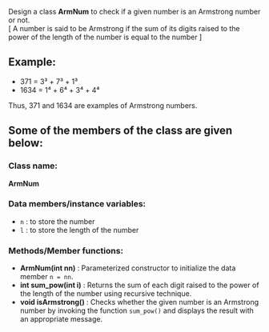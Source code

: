 Design a class **ArmNum** to check if a given number is an Armstrong number or not.  
[ A number is said to be Armstrong if the sum of its digits raised to the power of the length of the number is equal to the number ]  

## Example:
- 371 = 3³ + 7³ + 1³
- 1634 = 1⁴ + 6⁴ + 3⁴ + 4⁴  

Thus, 371 and 1634 are examples of Armstrong numbers.

## Some of the members of the class are given below:

### Class name: 
**ArmNum**

### Data members/instance variables:
- `n` : to store the number
- `l` : to store the length of the number

### Methods/Member functions:

- **ArmNum(int nn)** : Parameterized constructor to initialize the data member `n = nn`.
- **int sum_pow(int i)** : Returns the sum of each digit raised to the power of the length of the number using recursive technique.
- **void isArmstrong()** : Checks whether the given number is an Armstrong number by invoking the function `sum_pow()` and displays the result with an appropriate message.
